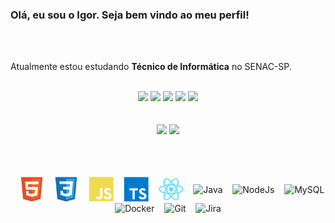 <h3>Olá, eu sou o Igor. Seja bem vindo ao meu perfil!</h3><br><br>
<p align="left">Atualmente estou estudando <b>Técnico de Informática</b> no SENAC-SP.
<div align="center" style="display: inline_block"><br>
<a href="https://instagram.com/igor.sardinha"><img src="https://img.shields.io/badge/Instagram-E4405F?style=for-the-badge&logo=instagram&logoColor=white"></a>
<a href="https://linkedin.com/in/igorsardinha"><img src="https://img.shields.io/badge/LinkedIn-0077B5?style=for-the-badge&logo=linkedin&logoColor=white"></a>
<a href="https://discordapp.com/users/327552725212725248"><img src="https://img.shields.io/badge/Discord-7289DA?style=for-the-badge&logo=discord&logoColor=white"></a>
<a href="mailto:igor.sardinha@outlook.com"><img src="https://img.shields.io/badge/Microsoft_Outlook-0078D4?style=for-the-badge&logo=microsoft-outlook&logoColor=white"></a>
<a href="https://open.spotify.com/user/12184304695?si=1fe639b877564dd5"><img src="https://img.shields.io/badge/Spotify-1ED760?&style=for-the-badge&logo=spotify&logoColor=white"></a>
</div>
<br>
<br>
<div align="center" style="display: inline_block">
<img height="170em" src="https://github-readme-stats.vercel.app/api?username=igorsardinha&show_icons=true&theme=github_dark&hide_border=true&locale=pt-br"/>
<img height="170em" src="https://github-readme-stats.vercel.app/api/top-langs/?username=igorsardinha&layout=compact&theme=github_dark&hide_border=true&locale=pt-br"/>
</div>
<br>
<br>
<div style="display: inline_block"><br>
<p align="center">
&nbsp;&nbsp;
<img align="center" alt="HTML" height="40" width="40" src="https://raw.githubusercontent.com/devicons/devicon/master/icons/html5/html5-original.svg">
&nbsp;&nbsp;
<img align="center" alt="CSS" height="40" width="40" src="https://raw.githubusercontent.com/devicons/devicon/master/icons/css3/css3-original.svg">
&nbsp;&nbsp;
<img align="center" alt="Js" height="40" width="40" src="https://raw.githubusercontent.com/devicons/devicon/master/icons/javascript/javascript-plain.svg">
&nbsp;&nbsp;
<img align="center" alt="Ts" height="40" width="40" src="https://raw.githubusercontent.com/devicons/devicon/master/icons/typescript/typescript-plain.svg">
&nbsp;&nbsp;
<img align="center" alt="React" height="40" width="40" src="https://raw.githubusercontent.com/devicons/devicon/master/icons/react/react-original.svg">
&nbsp;&nbsp;
<img align="center" alt="Java" height="40" width="40" src="https://cdn.jsdelivr.net/gh/devicons/devicon/icons/java/java-plain.svg">
&nbsp;&nbsp;
<img align="center" alt="NodeJs" height="40" width="40" src="https://cdn.jsdelivr.net/gh/devicons/devicon/icons/nodejs/nodejs-plain.svg">
&nbsp;&nbsp;
<img align="center" alt="MySQL" height="40" width="40" src="https://cdn.jsdelivr.net/gh/devicons/devicon/icons/mysql/mysql-original.svg">
&nbsp;&nbsp;
<img align="center" alt="Docker" height="40" width="40" src="https://cdn.jsdelivr.net/gh/devicons/devicon/icons/docker/docker-plain.svg">
&nbsp;&nbsp;
<img align="center" alt="Git" height="40" width="40" src="https://cdn.jsdelivr.net/gh/devicons/devicon/icons/git/git-plain.svg">
&nbsp;&nbsp;
<img align="center" alt="Jira" height="40" width="40" src="https://cdn.jsdelivr.net/gh/devicons/devicon/icons/jira/jira-original.svg">
&nbsp;&nbsp;
</p>
</div>
<br>
<br>



 

 
 
                                                                                                         
